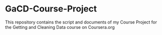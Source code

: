 # GaCD-Course-Project
This repository contains the script and documents of my Course Project for the Getting and Cleaning Data course on Coursera.org
